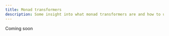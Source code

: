 ```yaml
---
title: Monad transformers
description: Some insight into what monad transformers are and how to use them.
---
```


Coming soon
